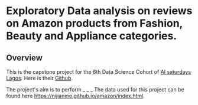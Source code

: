# Exploratory Data analysis on reviews on Amazon products from Fashion, Beauty and Appliance categories.

## Overview
This is the capstone project for the 6th Data Science Cohort of <a href="https://www.aisaturdayslagos.com/" target="_blank">AI saturdays Lagos</a>. Here is their [Github](https://github.com/AISaturdaysLagos).

The project's aim is to perform  _ _ _
The data used for this project can be found here https://nijianmo.github.io/amazon/index.html.

